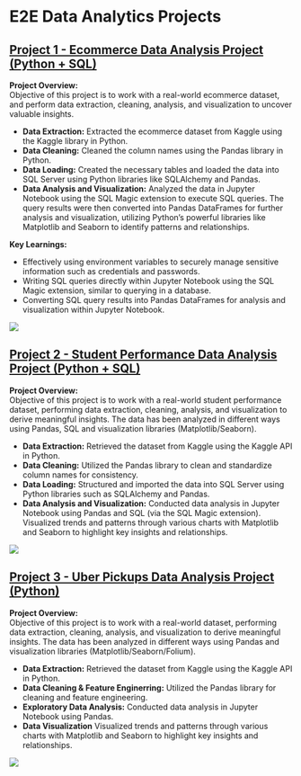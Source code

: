 # E2E Data Analytics Projects
## [Project 1 - Ecommerce Data Analysis Project (Python + SQL)](https://github.com/vermaparul85/E2E-Data-Analytics-Projects/tree/main/Ecommerce-Data-Analysis)
**Project Overview:**
<br>Objective of this project is to work with a real-world ecommerce dataset, and perform data extraction, cleaning, analysis, and visualization to uncover valuable insights.
* **Data Extraction:** Extracted the ecommerce dataset from Kaggle using the Kaggle library in Python.
* **Data Cleaning:** Cleaned the column names using the Pandas library in Python.
* **Data Loading:** Created the necessary tables and loaded the data into SQL Server using Python libraries like SQLAlchemy and Pandas.
* **Data Analysis and Visualization:** Analyzed the data in Jupyter Notebook using the SQL Magic extension to execute SQL queries. The query results were then converted into Pandas DataFrames for further analysis and visualization, utilizing Python’s powerful libraries like Matplotlib and Seaborn to identify patterns and relationships.

**Key Learnings:**
* Effectively using environment variables to securely manage sensitive information such as credentials and passwords.
* Writing SQL queries directly within Jupyter Notebook using the SQL Magic extension, similar to querying in a database.
* Converting SQL query results into Pandas DataFrames for analysis and visualization within Jupyter Notebook.
  
![](https://github.com/vermaparul85/Portfolio/blob/main/Images/Ecommerce-image.png)

## [Project 2 - Student Performance Data Analysis Project (Python + SQL)](https://github.com/vermaparul85/E2E-Data-Analytics-Projects/tree/main/Student-Performance-Data-Analysis)
**Project Overview:**
<br>Objective of this project is to work with a real-world student performance dataset, performing data extraction, cleaning, analysis, and visualization to derive meaningful insights. The data has been analyzed in different ways using Pandas, SQL and visualization libraries (Matplotlib/Seaborn).
* **Data Extraction:** Retrieved the dataset from Kaggle using the Kaggle API in Python.
* **Data Cleaning:** Utilized the Pandas library to clean and standardize column names for consistency.
* **Data Loading:** Structured and imported the data into SQL Server using Python libraries such as SQLAlchemy and Pandas.
* **Data Analysis and Visualization:** Conducted data analysis in Jupyter Notebook using Pandas and SQL (via the SQL Magic extension). Visualized trends and patterns through various charts with Matplotlib and Seaborn to highlight key insights and relationships.

![](https://github.com/vermaparul85/Portfolio/blob/main/Images/Student%20performance%20image.png)

## [Project 3 - Uber Pickups Data Analysis Project (Python)](https://github.com/vermaparul85/E2E-Data-Analytics-Projects/edit/main/Uber-Pickup-Data-Analysis)
**Project Overview:** <br>
Objective of this project is to work with a real-world dataset, performing data extraction, cleaning, analysis, and visualization to derive meaningful insights. The data has been analyzed in different ways using Pandas and visualization libraries (Matplotlib/Seaborn/Folium). 
* **Data Extraction:** Retrieved the dataset from Kaggle using the Kaggle API in Python.
* **Data Cleaning & Feature Enginerring:** Utilized the Pandas library for cleaning and feature engineering.
* **Exploratory Data Analysis:** Conducted data analysis in Jupyter Notebook using Pandas.
* **Data Visualization** Visualized trends and patterns through various charts with Matplotlib and Seaborn to highlight key insights and relationships.

![](https://github.com/vermaparul85/Portfolio/blob/main/Images/Uber%20Pickup%20image.png)
